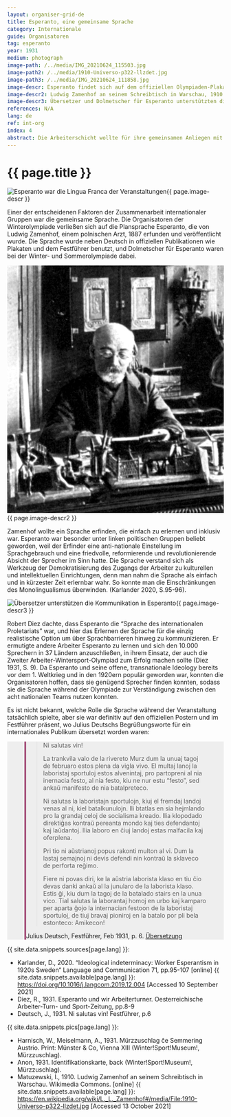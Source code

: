 ```yaml
---
layout: organiser-grid-de
title: Esperanto, eine gemeinsame Sprache
category: Internationale
guide: Organisatoren
tag: esperanto
year: 1931
medium: photograph
image-path: /../media/IMG_20210624_115503.jpg
image-path2: /../media/1910-Universo-p322-llzdet.jpg
image-path3: /../media/IMG_20210624_111858.jpg
image-descr: Esperanto findet sich auf dem offiziellen Olympiaden-Plakat. Die Sprache war die Lingua Franca der Veranstaltung
image-descr2: Ludwig Zamenhof an seinem Schreibtisch in Warschau, 1910
image-descr3: Übersetzer und Dolmetscher für Esperanto unterstützten die Kommunikation während der Winter- und Sommerolympiade. Sie erhielten Ausweise, die ihnen Zugang zu Bahnhöfen, Veranstaltungsorten, etc. verschafften.
references: N/A
lang: de
ref: int-org
index: 4
abstract: Die Arbeiterschicht wollte für ihre gemeinsamen Anliegen mit ihren Schwestern und Brüdern aus dem Ausland kämpfen. Zur damaligen Zeit sprachen aber die meisten Arbeiter und Arbeiterinnen nur ihre eigene Landessprache. Deshalb wurde entschieden, dass die Plansprache Esperanto zur internationalen Verständigung genutzt werden sollte.
---
```

<body>
    <div class="infotext">
        <h1  id="title">{{ page.title }}</h1>
        <div class="grid-item" id="exhibit-image"><img src="/../media/IMG_20210624_115503.jpg" class="img-fluid" alt="Esperanto war die Lingua Franca der Veranstaltungen">{{ page.image-descr }}</div>
        <p>Einer der entscheidenen Faktoren der Zusammenarbeit internationaler Gruppen war die gemeinsame Sprache. Die Organisatoren der Winterolympiade verließen sich auf die Plansprache Esperanto, die von Ludwig Zamenhof, einem polnischen Arzt, 1887 erfunden und veröffentlicht wurde. Die Sprache wurde neben Deutsch in offiziellen Publikationen wie Plakaten und dem <span class="source">Festführer</span> benutzt, und Dolmetscher für Esperanto waren bei der Winter- und Sommerolympiade dabei.</p>
        <div class="grid-item" id="exhibit-image"><img src="/../media/1910-Universo-p322-llzdet.jpg" class="img-fluid" alt="{{ page.image-descr2 }}">{{ page.image-descr2 }}</div>
        <p>Zamenhof wollte ein Sprache erfinden, die einfach zu erlernen und inklusiv war. Esperanto war besonder unter linken politischen Gruppen beliebt geworden, weil der Erfinder eine anti-nationale Einstellung im Sprachgebrauch und eine friedvolle, reformierende und revolutionierende Absicht der Sprecher im Sinn hatte. Die Sprache verstand sich als Werkzeug der Demokratisierung des Zugangs der Arbeiter zu kulturellen und intellektuellen Einrichtungen, denn man nahm die Sprache als einfach und in kürzester Zeit erlernbar wahr. So konnte man die Einschränkungen des Monolingualismus überwinden. (Karlander 2020, S.95-96).</p>
        <div class="grid-item" id="exhibit-image"><img src="/../media/IMG_20210624_111858.jpg" class="img-fluid" alt="Übersetzer unterstützen die Kommunikation in Esperanto">{{ page.image-descr3 }}</div>        
        <p>Robert Diez dachte, dass Esperanto die “Sprache des internationalen Proletariats” war, und hier das Erlernen der Sprache für die einzig realistische Option um über Sprachbarrieren hinweg zu kommunizieren. Er ermutigte andere Arbeiter Esperanto zu lernen und sich den 10.000 Sprechern in 37 Ländern  anzuschließen, in ihrem Einsatz, der auch die Zweiter Arbeiter-Wintersport-Olympiad zum Erfolg machen sollte (Diez 1931, S. 9). Da Esperanto und seine offene, transnationale Ideology bereits vor dem 1. Weltkrieg und in den 1920ern populär geworden war, konnten die Organisatoren hoffen, dass sie genügend Sprecher finden konnten, sodass sie die Sprache während der Olympiade zur Verständigung zwischen den acht nationalen Teams nutzen konnten.</p>
        <p>Es ist nicht bekannt, welche Rolle die Sprache während der Veranstaltung tatsächlich spielte, aber sie war definitiv auf den offiziellen Postern und im Festführer präsent, wo Julius Deutschs Begrüßungsworte für ein internationales Publikum übersetzt worden waren:</p>
    <section class="vh-50" style="background-color: #eee;">
        <div class="container py-sm-5 h-50">
         <div class="row d-flex align-items-center h-20">
           <div class="col col-md-9 mb-3 mb-md-1" id="style3">
            <figure class="bg-white p-3 rounded" style="border-left: .25rem solid #a34e78;">
                <blockquote class="blockquote pb-2">
                    <p class="inlinequote">
                        <p>Ni salutas vin!</p>
                        <p>La trankvila valo de la rivereto Murz dum la unuaj tagoj de februaro estos plena da vigla vivo. El multaj lanoj la laboristaj sportuloj estos alvenintaj, pro partopreni al nia inernacia festo, al nia festo, kiu ne nur estu “festo”, sed ankaŭ manifesto de nia batalpreteco.</p>
                        <p>Ni salutas la laboristajn sportulojn, kiuj el fremdaj landoj venas al ni, kiel batalkunulojn. Ili btatlas en sia hejmlando pro la grandaj celoj de socialisma kreado. Ilia klopodado direktiĝas     kontraŭ pereanta mondo kaj ties defendantoj kaj laŭdantoj. Ilia laboro en ĉiuj landoj estas malfacila kaj oferplena.</p>
                        <p>Pri tio ni aŭstrianoj popus rakonti multon al vi. Dum la lastaj semajnoj ni devis defendi nin kontraŭ la sklaveco de perforta reĝimo.</p>
                        <p>Fiere ni povas diri, ke la aŭstria laborista klaso en tiu ĉio devas danki ankaŭ al la junularo de la laborista klaso. Estis ĝi, kiu dum la tagoj de la batalado stairs en la unua vico. Tial salutas la laborantaj homoj en urbo kaj kamparo per aparta ĝojo la internacian festoon de la laboristaj sportuloj, de tiuj bravaj pioniroj en la batalo por pli bela estonteco: Amikecon!</p>
                    </p>
                </blockquote>
                <figcaption class="blockquote-footer mb-0 font-italic">
                <span class="source">Julius Deutsch, Festführer</span>, Feb 1931, p. 6. <a href="#" class="translation" data-toggle="tooltip" title="Wir grüßen euch! Das stille Tal der Mürz wird in den ersten Februartagen lebhaft bewegt sein. Aus vielen Ländern werden Arbeitersportler herbeieilen, um an unserem internationalen Fest teilzunehmen, an einem Feste, das nicht bloß „Fest“ sein will, sondern auch kampfesfrohe Kundgebung. Wir grüßen die Arbeitersportler, die aus fremden Ländern zu uns kommen, als Kampfgefährten. Sie führen in ihrer Heimat einen Kampf für die großen Ziele sozialistischen Werdens. Ihr Streben richtet sich gegen eine versinkende Welt und ihre Klopffechter; ihr Beginnen ist in allen Ländern schwer und opferreich. Davon wissen wir Österreicher ein Lied zu singen. Wir haben uns in den letzten Wochen gegen einen engstirnigen, verbissenen Gegner wehren müssen. Wir mußten mit aller Kraft die Demokratie gegen den Faschismus verteidigen, das Lebensrecht eines freien Volkes gegen die Knechtschaft einer Willkürherrschaft. Mit Stolz dürfen wir darauf verweisen, daß sich Österreichs Arbeiterklasse in diesem Kampf ehrenvoll geschlagen hat. Leuchtend wehen ihre Fahnen über die Städte und Industriebezirke unseres Landes. Die rohe Gewalt der Faschisten vermochte ihnen nichts anzuhaben. Daß es so kam, hat die Demokratie vor allem auch der Jugend der Arbeiterklasse zu danken. Sie war es, die in den Tagen des Kampfes an der ersten Stelle stand. Darum grüßen die arbeitenden Menschen in Stadt und Land mit besonderer Freude das internationale Fest der Arbeitersportler, dieser tapferen Pioniere im Ringen um eine schönere Zukunft: Freundschaft!">Übersetzung</a>
                </figcaption>
            </figure>
           </div>
          </div>
        </div>
    </section>
        <div class="resources">
            <div class="resource-title">{{ site.data.snippets.sources[page.lang] }}:</div>
                <ul>
                    <li>Karlander, D., 2020. “Ideological indeterminacy: Worker Esperantism in 1920s Sweden“ <span id="source">Language and Communication</span> 71, pp.95-107 [online] {{ site.data.snippets.available[page.lang] }}: <a href="https://doi.org/10.1016/j.langcom.2019.12.004">https://doi.org/10.1016/j.langcom.2019.12.004</a> [Accessed 10 September 2021]</li>
                    <li>Diez, R., 1931. Esperanto und wir Arbeiterturner. <span id="source">Oesterreichische Arbeiter-Turn- und Sport-Zeitung</span>, pp.8-9</li>
                    <li>Deutsch, J., 1931. Ni salutas vin! <span id="source">Festführer</span>, p.6</li>
                </ul>
            <div class="resource-title">{{ site.data.snippets.pics[page.lang] }}:</div>
                <ul>
                    <li>Harnisch, W., Meiselmann, A., 1931. Mürzzuschlag ĉe Semmering Austrio. Print: Münster & Co, Vienna XIII (Winter!Sport!Museum!, Mürzzuschlag).</li> 
                    <li>Anon, 1931. Identifikationskarte, back (Winter!Sport!Museum!, Mürzzuschlag).</li>
                    <li>Matuzewski, I., 1910. Ludwig Zamenhof an seinem Schreibtisch in Warschau. <span id="source">Wikimedia Commons</span>. [online] {{ site.data.snippets.available[page.lang] }}: <a href="https://en.wikipedia.org/wiki/L._L._Zamenhof#/media/File:1910-Universo-p322-llzdet.jpg">https://en.wikipedia.org/wiki/L._L._Zamenhof#/media/File:1910-Universo-p322-llzdet.jpg</a> [Accessed 13 October 2021]</li>
                </ul>
        </div>
    </div>
</body>        
